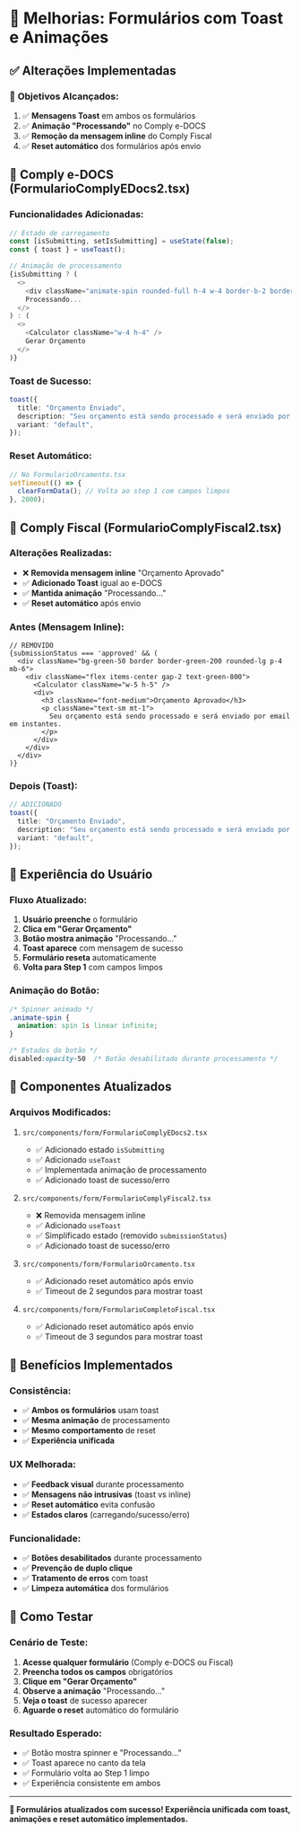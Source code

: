 # 🚀 Melhorias: Formulários com Toast e Animações

## ✅ **Alterações Implementadas**

### 🎯 **Objetivos Alcançados:**
1. ✅ **Mensagens Toast** em ambos os formulários
2. ✅ **Animação "Processando"** no Comply e-DOCS
3. ✅ **Remoção da mensagem inline** do Comply Fiscal
4. ✅ **Reset automático** dos formulários após envio

## 🔄 **Comply e-DOCS (FormularioComplyEDocs2.tsx)**

### **Funcionalidades Adicionadas:**
```typescript
// Estado de carregamento
const [isSubmitting, setIsSubmitting] = useState(false);
const { toast } = useToast();

// Animação de processamento
{isSubmitting ? (
  <>
    <div className="animate-spin rounded-full h-4 w-4 border-b-2 border-white"></div>
    Processando...
  </>
) : (
  <>
    <Calculator className="w-4 h-4" />
    Gerar Orçamento
  </>
)}
```

### **Toast de Sucesso:**
```typescript
toast({
  title: "Orçamento Enviado",
  description: "Seu orçamento está sendo processado e será enviado por email em instantes.",
  variant: "default",
});
```

### **Reset Automático:**
```typescript
// No FormularioOrcamento.tsx
setTimeout(() => {
  clearFormData(); // Volta ao step 1 com campos limpos
}, 2000);
```

## 🔄 **Comply Fiscal (FormularioComplyFiscal2.tsx)**

### **Alterações Realizadas:**
- ❌ **Removida mensagem inline** "Orçamento Aprovado"
- ✅ **Adicionado Toast** igual ao e-DOCS
- ✅ **Mantida animação** "Processando..."
- ✅ **Reset automático** após envio

### **Antes (Mensagem Inline):**
```tsx
// REMOVIDO
{submissionStatus === 'approved' && (
  <div className="bg-green-50 border border-green-200 rounded-lg p-4 mb-6">
    <div className="flex items-center gap-2 text-green-800">
      <Calculator className="w-5 h-5" />
      <div>
        <h3 className="font-medium">Orçamento Aprovado</h3>
        <p className="text-sm mt-1">
          Seu orçamento está sendo processado e será enviado por email em instantes.
        </p>
      </div>
    </div>
  </div>
)}
```

### **Depois (Toast):**
```typescript
// ADICIONADO
toast({
  title: "Orçamento Enviado",
  description: "Seu orçamento está sendo processado e será enviado por email em instantes.",
  variant: "default",
});
```

## 🎨 **Experiência do Usuário**

### **Fluxo Atualizado:**
1. **Usuário preenche** o formulário
2. **Clica em "Gerar Orçamento"**
3. **Botão mostra animação** "Processando..."
4. **Toast aparece** com mensagem de sucesso
5. **Formulário reseta** automaticamente
6. **Volta para Step 1** com campos limpos

### **Animação do Botão:**
```css
/* Spinner animado */
.animate-spin {
  animation: spin 1s linear infinite;
}

/* Estados do botão */
disabled:opacity-50  /* Botão desabilitado durante processamento */
```

## 📱 **Componentes Atualizados**

### **Arquivos Modificados:**
1. `src/components/form/FormularioComplyEDocs2.tsx`
   - ✅ Adicionado estado `isSubmitting`
   - ✅ Adicionado `useToast`
   - ✅ Implementada animação de processamento
   - ✅ Adicionado toast de sucesso/erro

2. `src/components/form/FormularioComplyFiscal2.tsx`
   - ❌ Removida mensagem inline
   - ✅ Adicionado `useToast`
   - ✅ Simplificado estado (removido `submissionStatus`)
   - ✅ Adicionado toast de sucesso/erro

3. `src/components/form/FormularioOrcamento.tsx`
   - ✅ Adicionado reset automático após envio
   - ✅ Timeout de 2 segundos para mostrar toast

4. `src/components/form/FormularioCompletoFiscal.tsx`
   - ✅ Adicionado reset automático após envio
   - ✅ Timeout de 3 segundos para mostrar toast

## 🎯 **Benefícios Implementados**

### **Consistência:**
- ✅ **Ambos os formulários** usam toast
- ✅ **Mesma animação** de processamento
- ✅ **Mesmo comportamento** de reset
- ✅ **Experiência unificada**

### **UX Melhorada:**
- ✅ **Feedback visual** durante processamento
- ✅ **Mensagens não intrusivas** (toast vs inline)
- ✅ **Reset automático** evita confusão
- ✅ **Estados claros** (carregando/sucesso/erro)

### **Funcionalidade:**
- ✅ **Botões desabilitados** durante processamento
- ✅ **Prevenção de duplo clique**
- ✅ **Tratamento de erros** com toast
- ✅ **Limpeza automática** dos formulários

## 🧪 **Como Testar**

### **Cenário de Teste:**
1. **Acesse qualquer formulário** (Comply e-DOCS ou Fiscal)
2. **Preencha todos os campos** obrigatórios
3. **Clique em "Gerar Orçamento"**
4. **Observe a animação** "Processando..."
5. **Veja o toast** de sucesso aparecer
6. **Aguarde o reset** automático do formulário

### **Resultado Esperado:**
- ✅ Botão mostra spinner e "Processando..."
- ✅ Toast aparece no canto da tela
- ✅ Formulário volta ao Step 1 limpo
- ✅ Experiência consistente em ambos

---

**🎉 Formulários atualizados com sucesso! Experiência unificada com toast, animações e reset automático implementados.**